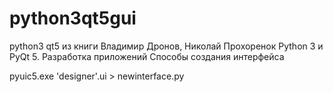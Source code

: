 # python3qt5gui
python3 qt5 из книги  Владимир Дронов, Николай Прохоренок  Python 3 и PyQt 5. Разработка приложений
Способы создания интерфейса

pyuic5.exe 'designer'.ui > newinterface.py
